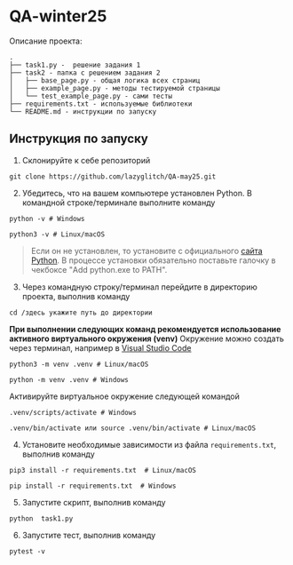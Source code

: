 # QA-winter25

Описание проекта:
```
.
├── task1.py -  решение задания 1
├── task2 - папка с решением задания 2
│   ├── base_page.py - общая логика всех страниц
│   ├── example_page.py - методы тестируемой страницы
│   └── test_example_page.py - сами тесты 
├── requirements.txt - используемые библиотеки
└── README.md - инструкции по запуску
```

## Инструкция по запуску

1. Склонируйте к себе репозиторий 
```  
git clone https://github.com/lazyglitch/QA-may25.git
```  

2. Убедитесь, что на вашем компьютере установлен Python. В командной строке/терминале выполните команду  
```  
python -v # Windows
``` 
``` 
python3 -v # Linux/macOS  
```     
>Если он не установлен, то установите с официального [сайта Python](https://www.python.org/downloads/). В процессе установки обязательно поставьте галочку в чекбоксе "Add python.exe to PATH". 

3. Через командную строку/терминал перейдите в директорию проекта, выполнив команду  
```  
cd /здесь укажите путь до директории  
```
**При выполнении следующих команд рекомендуется использование активного виртуального окружения (venv)**
Окружение можно создать через терминал, например в [Visual Studio Code](https://code.visualstudio.com/)
```
python3 -m venv .venv # Linux/macOS
``` 
``` 
python -m venv .venv # Windows
```
Активируйте виртуальное окружение следующей командой
``` 
.venv/scripts/activate # Windows
```
```
.venv/bin/activate или source .venv/bin/activate # Linux/macOS
``` 

4. Установите необходимые зависимости из файла `requirements.txt`, выполнив команду    
```  
pip3 install -r requirements.txt  # Linux/macOS
```  
```  
pip install -r requirements.txt  # Windows 
```  

5. Запустите скрипт, выполнив команду    
```  
python  task1.py 
``` 
6. Запустите тест, выполнив команду    
```  
pytest -v 
``` 
